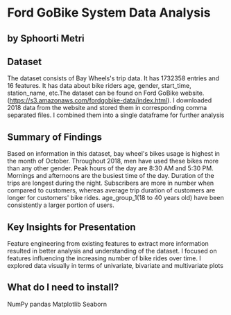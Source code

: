 # Ford GoBike System Data Analysis
## by Sphoorti Metri


## Dataset

The dataset consists of Bay Wheels's trip data. It has 1732358 entries and 16 features. It has data about bike riders age, gender, start_time, station_name, etc.The dataset can be found on Ford GoBike website.(https://s3.amazonaws.com/fordgobike-data/index.html). I downloaded 2018 data from the website and stored them in corresponding comma separated files. I combined them into a single dataframe for further analysis

## Summary of Findings

Based on information in this dataset, bay wheel's bikes usage is highest in the month of October. Throughout 2018, men have used these bikes more than any other gender. Peak hours of the day are 8:30 AM and 5:30 PM. Mornings and afternoons are the busiest time of the day. Duration of the trips are longest during the night. Subscribers are more in number when compared to customers, whereas average trip duration of customers are longer for customers' bike rides. age_group_1(18 to 40 years old) have been consistently a larger portion of users.

## Key Insights for Presentation

Feature engineering from existing features to extract more information resulted in better analysis and understanding of the dataset. I focused on features influencing the increasing number of bike rides over time. I explored data visually in terms of univariate, bivariate and multivariate plots

## What do I need to install?
NumPy
pandas
Matplotlib
Seaborn
